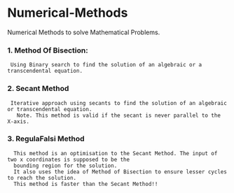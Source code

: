 # Numerical-Methods
Numerical Methods to solve Mathematical Problems.

### 1. Method Of Bisection: 
     Using Binary search to find the solution of an algebraic or a transcendental equation.

### 2. Secant Method
     Iterative approach using secants to find the solution of an algebraic or transcendental equation.
       Note. This method is valid if the secant is never parallel to the X-axis.

### 3. RegulaFalsi Method
      This method is an optimisation to the Secant Method. The input of two x coordinates is supposed to be the 
      bounding region for the solution.
      It also uses the idea of Method of Bisection to ensure lesser cycles to reach the solution.
      This method is faster than the Secant Method!!
     
